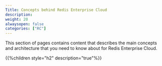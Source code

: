 ```yaml
---
Title: Concepts behind Redis Enterprise Cloud
description: 
weight: 20
alwaysopen: false
categories: ["RC"]
---
```

This section of pages contains content that describes the main concepts
and architecture that you need to know about for Redis Enterprise Cloud.

{{%children style="h2" description="true"%}}